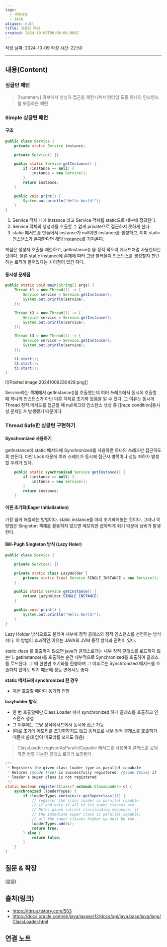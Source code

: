 ```yaml
---
tags:
  - 객체지향
  - JAVA
aliases: null
title: 싱글턴 패턴
created: 2024-10-09T00:00:00.000Z
---
```

작성 날짜: 2024-10-09
작성 시간: 22:50


----
## 내용(Content)

### 싱글턴 패턴

>[!summary]
> 외부에서 생성자 접근을 제한시켜서 런타임 도중 하나의 인스턴스를 보장하는 패턴


### Simple 싱글턴 패턴

#### 구조

```java
public class Service {
    private static Service instance;

    private Service() {}

    public static Service getInstance() {
        if (instance == null) {
            instance = new Service();
        }
        return instance;
    }

    public void print() {
        System.out.println("Hello World!");
    }
}
```

1. Service 객체 내에 instance 라고 Service 객체를 static으로 내부에 정의한다.
2. Service 객체의 생성자를 호출할 수 없게 private으로 접근하지 못하게 한다.
3. static 메서드를 만들어서 instance가 null이면 instance를 생성하고, 이미 static 인스턴스가 존재한다면 해당 instance를 가져온다.

핵심은 생성자 호출을 제한하고, getInstance() 을 정적 팩토리 메서드처럼 사용한다는 것이다. 물론 static instance에 존재에 따라 그냥 불러올지 인스턴스를 생성할지 판단하는 로직이 들어있다는 차이점이 있긴 하다.

#### 동시성 문제점

```java
public static void main(String[] args) {
	Thread t1 = new Thread(() -> {
		Service service = Service.getInstance();
		System.out.println(service);
	});

	Thread t2 = new Thread(() -> {
		Service service = Service.getInstance();
		System.out.println(service);
	});

	Thread t3 = new Thread(() -> {
		Service service = Service.getInstance();
		System.out.println(service);
	});

	t1.start();
	t2.start();
	t3.start();
}
```

![[Pasted image 20241009230429.png]]

Service라는 객체에서 getInstance()를 호출했는데 여러 쓰레드에서 동시에 호출할 때 하나의 인스턴스가 아닌 다른 객체로 초기화 됬음을 알 수 있다. 그 이유는 동시에 Thread 정적 메서드를 접근할 때 null체크와 인스턴스 생성 중 [[race condition|동시성 문제]] 가 발생했기 때문이다.

### Thread Safe한 싱글턴 구현하기

#### Synchronized 사용하기

getInstance에 static 메서드에 Synchronized를 사용하면 하나의 쓰레드만 접근하도록 만든다. 다만 Lock 때문에 여러 스레드가 동시에 접근시 병목이나 성능 저하가 발생할 우려가 있다.

```java
    public static synchronized Service getInstance() {
        if (instance == null) {
            instance = new Service();
        }
        return instance;
    }
```

#### 이른 초기화(Eager Initialization)

가장 쉽게 해결하는 방법이다. static instance를 미리 초기화해놓는 것이다. 그러나 이 방법은 Singleton 객체를 활용하지 않으면 메모리만 잡아먹게 되기 때문에 낭비가 발생한다.

#### Bill-Pugh Singleton 방식 (Lazy Holer)

```java
public class Service {

    private Service() {}

    private static class LazyHolder {
        private static final Service SINGLE_INSTANCE = new Service();
    }

    public static Service getInstance() {
        return LazyHolder.SINGLE_INSTANCE;
    }

    public void print() {
        System.out.println("Hello World!");
    }
}
```

Lazy Holder 방식으로도 불리며 내부에 정적 클래스와 정적 인스턴스를 선언하는 방식이다. 이 방법이 효과적인 이유는 JAVA의 JVM 동작 방식과 관련이 있다.

static class 를 호출하지 않으면 java의 클래스로더는 내부 정적 클래스를 로드하지 않는다. getInstance()를 호출하는 순간 내부적으로  Synchronized를 호출하여 클래스를 로드한다. 그 때 한번만 초기화를 진행하며 그 이후로는 Synchronized 메서드를 호출하지 않아도 되기 떄문에 성능 면에서도 좋다.

**static 메서드에 synchronized 한 경우**
- 매번 호출할 때마다 동기화 진행

**lazyholder 방식**
- 한 번 호출할때만 Class Loader 에서 synchronized 하게 클래스를 호출하고 인스턴스 생성
- 그 이후에는 그냥 정적메서드에서 동시에 접근 가능
- (따로 초기에 메모리를 초기화하지도 않고 동적으로 내부 정적 클래스를 호출하기 때문에 쓸데 없이 메모리를 쓰지도 않음)


> ClassLoader.registerAsParallelCapable 메서드를 사용하여 클래스를 로딩하면 병렬 가능한 클래스 로더가 보장된다


```java
/**
 * Registers the given class loader type as parallel capabale.
 * Returns {@code true} is successfully registered; {@code false} if
 * loader's super class is not registered.
 */
static boolean register(Class<? extends ClassLoader> c) {
    synchronized (loaderTypes) {
        if (loaderTypes.contains(c.getSuperclass())) {
            // register the class loader as parallel capable
            // if and only if all of its super classes are.
            // Note: given current classloading sequence, if
            // the immediate super class is parallel capable,
            // all the super classes higher up must be too.
            loaderTypes.add(c);
            return true;
        } else {
            return false;
        }
    }
}
```



## 질문 & 확장

(없음)

## 출처(링크)

- https://ittrue.tistory.com/563
- https://docs.oracle.com/en/java/javase/12/docs/api/java.base/java/lang/ClassLoader.html

## 연결 노트

